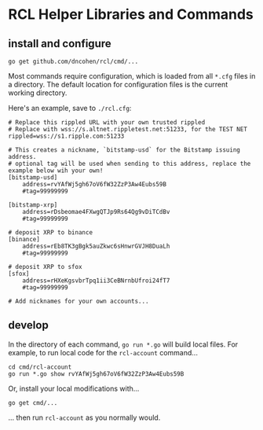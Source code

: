 # RCL Helper Libraries and Commands

## install and configure

```
go get github.com/dncohen/rcl/cmd/...
```

Most commands require configuration, which is loaded from all `*.cfg` files in a directory.  The default location for configuration files is the current working directory.

Here's an example, save to  `./rcl.cfg`:

```
# Replace this rippled URL with your own trusted rippled
# Replace with wss://s.altnet.rippletest.net:51233, for the TEST NET
rippled=wss://s1.ripple.com:51233

# This creates a nickname, `bitstamp-usd` for the Bitstamp issuing address.
# optional tag will be used when sending to this address, replace the example below wih your own!
[bitstamp-usd]
	address=rvYAfWj5gh67oV6fW32ZzP3Aw4Eubs59B
	#tag=99999999

[bitstamp-xrp]
	address=rDsbeomae4FXwgQTJp9Rs64Qg9vDiTCdBv
	#tag=99999999

# deposit XRP to binance
[binance]
	address=rEb8TK3gBgk5auZkwc6sHnwrGVJH8DuaLh
	#tag=99999999

# deposit XRP to sfox
[sfox]
	address=rHXeKgsvbrTpq1ii3CeBNrnbUfroi24fT7
	#tag=99999999

# Add nicknames for your own accounts...

```

## develop

In the directory of each command, `go run *.go` will build local files. For example, to run local code for the `rcl-account` command...

```
cd cmd/rcl-account
go run *.go show rvYAfWj5gh67oV6fW32ZzP3Aw4Eubs59B
```

Or, install your local modifications with...

```
go get cmd/...
```

... then run `rcl-account` as you normally would.


